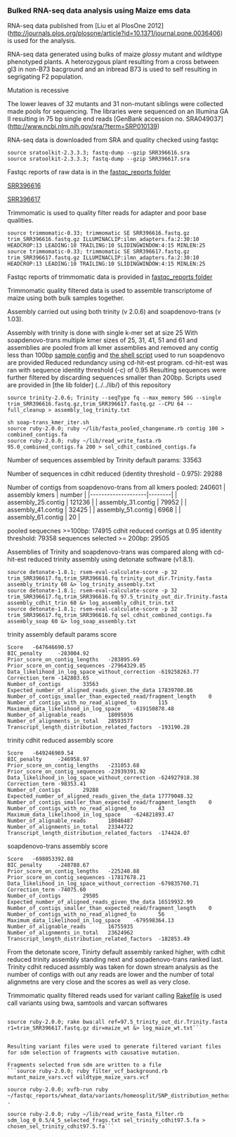### Bulked RNA-seq data analysis using Maize ems data

RNA-seq data published from [Liu et al PlosOne 2012] (http://journals.plos.org/plosone/article?id=10.1371/journal.pone.0036406)
is used for the analysis.

RNA-seq data generated using bulks of maize *glossy* mutant and wildtype phenotyped plants.
A heterozygous plant resulting from a cross between gl3 in non-B73 bacground and an inbread B73 is used to self resulting in segrigating F2 population.

Mutation is recessive

The lower leaves of 32 mutants and 31 non-mutant siblings were collected made pools for sequencing.
The libraries were sequenced on an Illumina GA II resulting in 75 bp single end reads [GenBank accession no. SRA049037] (http://www.ncbi.nlm.nih.gov/sra/?term=SRP010139)

RNA-seq data is downloaded from SRA and quality checked using fastqc 

```
source sratoolkit-2.3.3.3; fastq-dump --gzip SRR396616.sra
source sratoolkit-2.3.3.3; fastq-dump --gzip SRR396617.sra
```

Fastqc reports of raw data is in the [fastqc_reports folder](./fastqc_reports)[SRR396616](http://htmlpreview.github.io/?https://github.com/shyamrallapalli/mutations_hts_noref/blob/master/003_transcriptome_arrange/maize/fastqc_reports/SRR396616_fastqc.html)

[SRR396617](http://htmlpreview.github.io/?https://github.com/shyamrallapalli/mutations_hts_noref/blob/master/003_transcriptome_arrange/maize/fastqc_reports/SRR396617_fastqc.html)

Trimmomatic is used to quality filter reads for adapter and poor base qualities.

```
source trimmomatic-0.33; trimmomatic SE SRR396616.fastq.gz trim_SRR396616.fastq.gz ILLUMINACLIP:ilmn_adapters.fa:2:30:10 HEADCROP:13 LEADING:10 TRAILING:10 SLIDINGWINDOW:4:15 MINLEN:25
source trimmomatic-0.33; trimmomatic SE SRR396617.fastq.gz trim_SRR396617.fastq.gz ILLUMINACLIP:ilmn_adapters.fa:2:30:10 HEADCROP:13 LEADING:10 TRAILING:10 SLIDINGWINDOW:4:15 MINLEN:25
```

Fastqc reports of trimmomatic data is provided in [fastqc_reports folder](./fastqc_reports)

Trimmomatic quality filtered data is used to assemble transcriptome of maize using both bulk samples together.

Assembly carried out using both trinity (v 2.0.6) and soapdenovo-trans (v 1.03).

Assembly with trinity is done with single k-mer set at size 25
With soapdenovo-trans multiple kmer sizes of 25, 31, 41, 51 and 61 and assemblies are pooled from all kmer assemblies and removed any contig less than 100bp
[sample config](./sample.config) and [the shell script](./soap-trans_kmer_iter.sh) used to run soapdenovo are provided
Reduced redundancy using cd-hit-est program.
cd-hit-est was ran with sequence identity threshold (-c) of 0.95
Resulting sequences were further filtered by discarding sequences smaller than 200bp.
Scripts used are provided in [the lib folder] (../../lib/) of this repository

```
source trinity-2.0.6; Trinity --seqType fq --max_memory 50G --single trim_SRR396616.fastq.gz,trim_SRR396617.fastq.gz --CPU 64 --full_cleanup > assembly_log_trinity.txt

sh soap-trans_kmer_iter.sh
source ruby-2.0.0; ruby ~/lib/fasta_pooled_changename.rb contig 100 > combined_contigs.fa
source ruby-2.0.0; ruby ~/lib/read_write_fasta.rb 95.0_combined_contigs.fa 200 > sel_cdhit_combined_contigs.fa

```

Number of sequences assembled by Trinity default params: 33563

Number of sequences in cdhit reduced (identity threshold - 0.975): 29288

Number of contigs from soapdenovo-trans from all kmers pooled: 240601
| assembly kmers     | number |
|--------------------|--------|
| assembly_25.contig | 121236 |
| assembly_31.contig | 79952  |
| assembly_41.contig | 32425  |
| assembly_51.contig | 6968   |
| assembly_61.contig | 20     |

pooled sequecnes >=100bp: 174915
cdhit reduced contigs at 0.95 identity threshold: 79358
sequences selected >= 200bp: 29505

Assemblies of Trinity and soapdenovo-trans was compared along with cd-hit-est reduced trinity assembly using detonate software (v1.8.1).

```
source detonate-1.8.1; rsem-eval-calculate-score -p 32 trim_SRR396617.fq,trim_SRR396616.fq trinity_out_dir.Trinity.fasta assembly_trinity 60 &> log_trinity_assembly.txt
source detonate-1.8.1; rsem-eval-calculate-score -p 32 trim_SRR396617.fq,trim_SRR396616.fq 97.5_trinity_out_dir.Trinity.fasta assembly_cdhit_trin 60 &> log_assembly_cdhit_trin.txt
source detonate-1.8.1; rsem-eval-calculate-score -p 32 trim_SRR396617.fq,trim_SRR396616.fq sel_cdhit_combined_contigs.fa assembly_soap 60 &> log_soap_assembly.txt
```

trinity assembly default params score

```
Score   -647646690.57
BIC_penalty     -283004.92
Prior_score_on_contig_lengths   -283895.69
Prior_score_on_contig_sequences -27964329.85
Data_likelihood_in_log_space_without_correction -619258263.77
Correction_term -142803.65
Number_of_contigs       33563
Expected_number_of_aligned_reads_given_the_data 17839700.86
Number_of_contigs_smaller_than_expected_read/fragment_length    0
Number_of_contigs_with_no_read_aligned_to       115
Maximum_data_likelihood_in_log_space    -619150878.48
Number_of_alignable_reads       18095936
Number_of_alignments_in_total   28593577
Transcript_length_distribution_related_factors  -193190.28
```


trinity cdhit reduced assembly score

```
Score   -649246969.54
BIC_penalty     -246958.97
Prior_score_on_contig_lengths   -231053.68
Prior_score_on_contig_sequences -23939391.92
Data_likelihood_in_log_space_without_correction -624927918.38
Correction_term -98353.41
Number_of_contigs       29288
Expected_number_of_aligned_reads_given_the_data 17779048.32
Number_of_contigs_smaller_than_expected_read/fragment_length    0
Number_of_contigs_with_no_read_aligned_to       43
Maximum_data_likelihood_in_log_space    -624821893.47
Number_of_alignable_reads       18046487
Number_of_alignments_in_total   23344722
Transcript_length_distribution_related_factors  -174424.07
```

soapdenovo-trans assembly score

```
Score   -698053392.88
BIC_penalty     -248788.67
Prior_score_on_contig_lengths   -225240.88
Prior_score_on_contig_sequences -17817678.21
Data_likelihood_in_log_space_without_correction -679835760.71
Correction_term -74075.60
Number_of_contigs       29505
Expected_number_of_aligned_reads_given_the_data 16519932.99
Number_of_contigs_smaller_than_expected_read/fragment_length    0
Number_of_contigs_with_no_read_aligned_to       56
Maximum_data_likelihood_in_log_space    -679598364.13
Number_of_alignable_reads       16755935
Number_of_alignments_in_total   23624962
Transcript_length_distribution_related_factors  -182853.49
```


From the detonate score, Tinirty default assembly ranked higher, with cdhit reduced trinity assembly standing next and sopadenovo-trans ranked last.
Trinity cdhit reduced assmbly was taken for down stream analysis as the number of contigs with out any reads are lower and the number of total alignmetns are very close and the scores as well as very close.


Trimmomatic quality filtered reads used for variant calling
[Rakefile](./Rakefile_maize) is used call variants using bwa, samtools and varcan softwares

```source ruby-2.0.0; rake bwa:all ref=97.5_trinity_out_dir.Trinity.fasta r1=trim_SRR396616.fastq.gz dir=maize_mutant &> log_maize_mutant.txt

source ruby-2.0.0; rake bwa:all ref=97.5_trinity_out_dir.Trinity.fasta r1=trim_SRR396617.fastq.gz dir=maize_wt &> log_maize_wt.txt```


Resulting variant files were used to generate filtered variant files for sdm selection of fragments with causative mutation.

Fragments selected from sdm are written to a file
```source ruby-2.0.0; ruby filter_vcf_background.rb mutant_maize_vars.vcf wildtype_maize_vars.vcf

source ruby-2.0.0; xvfb-run ruby ~/fastqc_reports/wheat_data/variants/homeosplit/SNP_distribution_method/implement_sdm.rb .

source ruby-2.0.0; ruby ~/lib/read_write_fasta_filter.rb sdm_log_0_0.5/4_5_selected_frags.txt sel_trinity_cdhit97.5.fa > chosen_sel_trinity_cdhit97.5.fa```




